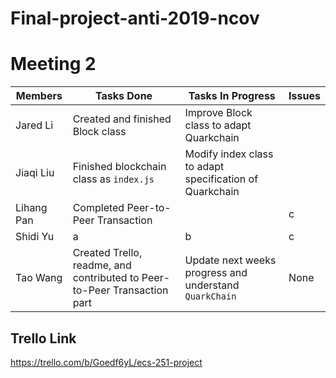 # Final-project-anti-2019-ncov

# Meeting 2
 Members | Tasks Done | Tasks In Progress | Issues
-------|---------- | ------------------ | ----------------
Jared Li | Created and finished Block class  | Improve Block class to adapt Quarkchain | 
Jiaqi Liu | Finished blockchain class as `index.js` | Modify index class to adapt specification of Quarkchain
Lihang Pan | Completed Peer-to-Peer Transaction |  | c
Shidi Yu | a | b | c
Tao Wang | Created Trello, readme, and contributed to Peer-to-Peer Transaction part | Update next weeks progress and understand `QuarkChain` | None














## Trello Link

https://trello.com/b/Goedf6yL/ecs-251-project
